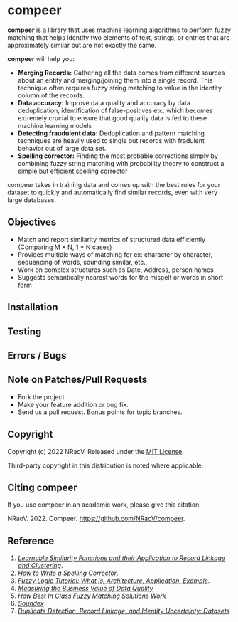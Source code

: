 # compeer
__compeer__ is a library that uses machine learning algorithms to perform fuzzy matching that helps identify two elements of text, strings, or entries that are approximately similar but are not exactly the same.

__compeer__ will help you:

* __Merging Records:__ Gathering all the data comes from different sources about an entity and merging/joining them into a single record. This technique often requires fuzzy string matching to value in the identity column of the records.
* __Data accuracy:__ Improve data quality and accuracy by data deduplication, identification of false-positives etc. which becomes extremely crucial to ensure that good quality data is fed to these machine learning models
* __Detecting fraudulent data:__ Deduplication and pattern matching techniques are heavily used to single out records with fradulent behavior out of large data set.
* __Spelling corrector:__ Finding the most probable corrections simply by combining fuzzy string matching with probability theory to construct a simple but efficient spelling corrector

compeer takes in training data and comes up with the best rules for your dataset to quickly and automatically find similar records, even with very large databases.

## Objectives
* Match and report similarity metrics of structured data efficiently (Comparing M * N, 1 * N cases)
* Provides multiple ways of matching for ex: character by character, sequencing of words, sounding similar, etc.,
* Work on complex structures such as Date, Address, person names
* Suggests semantically nearest words for the mispelt or words in short form

## Installation

## Testing

## Errors / Bugs

## Note on Patches/Pull Requests
 
* Fork the project.
* Make your feature addition or bug fix.
* Send us a pull request. Bonus points for topic branches.

## Copyright

Copyright (c) 2022 NRaoV. Released under the [MIT License](https://github.com/NRaoV/compeer/blob/main/LICENSE).

Third-party copyright in this distribution is noted where applicable.

## Citing compeer
If you use compeer in an academic work, please give this citation:

NRaoV. 2022. Compeer. https://github.com/NRaoV/compeer.

## Reference
1. [*Learnable Similarity Functions and their Application to Record Linkage and Clustering*](http://www.cs.utexas.edu/~ml/papers/marlin-dissertation-06.pdf).
2. [*How to Write a Spelling Corrector*](http://norvig.com/spell-correct.html).
3. [*Fuzzy Logic Tutorial: What is, Architecture, Application, Example*](https://www.guru99.com/what-is-fuzzy-logic.html).
4. [*Measuring the Business Value of Data Quality*](https://www.data.com/export/sites/data/common/assets/pdf/DS_Gartner.pdf)
5. [*How Best In Class Fuzzy Matching Solutions Work*](https://dataladder.com/whitepapers/how-best-in-class-fuzzy-matching-solutions-work-combining-established-and-proprietary-algorithms/)
6. [*Soundex*](https://en.wikipedia.org/wiki/Soundex)
7. [*Duplicate Detection, Record Linkage, and Identity Uncertainty: Datasets*](https://www.cs.utexas.edu/users/ml/riddle/data.html)
